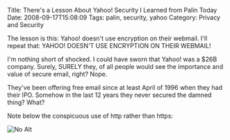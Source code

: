 Title: There's a Lesson About Yahoo! Security I Learned from Palin Today
Date: 2008-09-17T15:08:09
Tags: palin, security, yahoo
Category: Privacy and Security


The lesson is this: Yahoo! doesn't use encryption on their webmail. I'll 
repeat that: YAHOO! DOESN'T USE ENCRYPTION ON THEIR WEBMAIL! 

I'm nothing short of shocked. I could have sworn that Yahoo! was a $26B 
company. Surely, SURELY they, of all people would see the importance and 
value of secure email, right? Nope. 

They've been offering free email since at least April of 1996 when they had 
their IPO. Somehow in the last 12 years they never secured the damned thing?
 What?

Note below the conspicuous use of http rather than https:

![No Alt]({filename}/images/yahooSecuritySucks.png)
